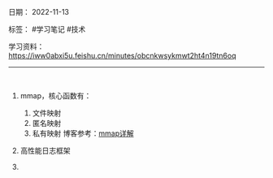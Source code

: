 日期： 2022-11-13

标签： #学习笔记 #技术

学习资料： 
https://iww0abxi5u.feishu.cn/minutes/obcnkwsykmwt2ht4n19tn6oq

---
<br>

1. mmap，核心函数有：
	1. 文件映射
	2. 匿名映射
	3. 私有映射
博客参考：[mmap详解](https://blog.csdn.net/KLYAZWS/article/details/121764164)

2. 高性能日志框架
3. 